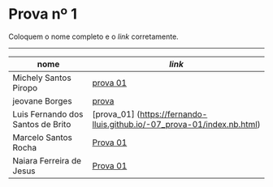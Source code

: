 # Prova nº 1

Coloquem o nome completo e o *link* corretamente.

---

nome | *link*
---  | ---
Michely Santos Piropo  | [prova 01](https://michelyy.github.io/01_prova/)
jeovane Borges|[prova ](https://jeovane6.github.io/01_prova/index.nb.html)
Luis Fernando dos Santos de Brito | [prova_01] (https://fernando-lluis.github.io/-07_prova-01/index.nb.html)
Marcelo Santos Rocha | [Prova 01](https://mrocha2111s.github.io/01_prova/index.nb.html)
Naiara Ferreira de Jesus|[Prova 01](https://naiaraferreira.github.io/01_prova/index.nb.html)
